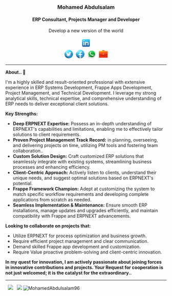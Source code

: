 <div align="center">
<!--<a href=""><img src="/Mohamed Abdulsalam/public/images/my profile.jpg" height="400"> </a> -->
    <h3>Mohamed Abdulsalam</h3>
    <h4>ERP Consultant, Projects Manager and Developer</h4>
    <p align="center">
        <p>Develop a new version of the world</p>
    </p>
      
[![linkedin](https://github.com/MohamedAbdulsalam96/MohamedAbdulsalam96/blob/master/Mohamed%20Abdulsalam/public/images/linkedin-32.png)](https://www.linkedin.com/in/mohamedabdulsalam96)		
[![twitter](https://github.com/MohamedAbdulsalam96/MohamedAbdulsalam96/blob/master/Mohamed%20Abdulsalam/public/images/twitter-32.png)](https://twitter.com/MohamedAlqadasi?t=b0PhbTbVmK_Gqm0IPdI51w&s=09)
[![facebook](https://github.com/MohamedAbdulsalam96/MohamedAbdulsalam96/blob/master/Mohamed%20Abdulsalam/public/images/facebook-32.png)](https://www.facebook.com/profile.php?id=100006434417374)
[![whatsapp](https://github.com/MohamedAbdulsalam96/MohamedAbdulsalam96/blob/master/Mohamed%20Abdulsalam/public/images/whatsapp-32.png)](https://wa.me/c/967774368459)
[![service](https://github.com/MohamedAbdulsalam96/MohamedAbdulsalam96/blob/master/Mohamed%20Abdulsalam/public/images/briefcase-32.png)](https://discuss.erpnext.com/u/mohamedabdulsalam/summary)

<!-- [https://discuss.erpnext.com](https://discuss.erpnext.com/u/mohamedabdulsalam/summary) -->

</div>

<!--End Header and Icons  -->
  <hr>
  
**About.. 👋**

I'm a highly skilled and result-oriented professional with extensive experience in ERP Systems Development, Frappe Apps Development, Project Management, and Technical Development. I leverage my strong analytical skills, technical expertise, and comprehensive understanding of ERP needs to deliver exceptional client solutions.

**Key Strengths:**

* **Deep ERPNEXT Expertise:** 
Possess an in-depth understanding of ERPNEXT's capabilities and limitations, enabling me to effectively tailor solutions to client requirements.
* **Proven Project Management Track Record:** in planning, overseeing, and delivering projects on time, utilizing PM tools and fostering team collaboration..
* **Custom Solution Design:** Craft customized ERP solutions that seamlessly integrate with existing systems, streamlining business processes and enhancing efficiency.
* **Client-Centric Approach:** Actively listen to clients, understand their unique needs, and suggest optimal solutions based on ERPNEXT's potential.
* **Frappe Framework Champion:** Adept at customizing the system to match specific workflow requirements and developing complete applications from scratch as needed.
* **Seamless Implementation & Maintenance:** Ensure smooth ERP installations, manage updates and upgrades efficiently, and maintain compatibility with Frappe and ERPNEXT advancements.

**Looking to collaborate on projects that:**
* Utilize ERPNEXT for process optimization and business growth.
* Require efficient project management and clear communication.
* Demand skilled Frappe app development and customization.
* Require Value proactive problem-solving and client-centric innovation.

**In my quest for innovation, I am actively passionate about joining forces in innovative contributions and projects. Your Request for cooperation is not just welcomed; it is the catalyst for the extraordinary..**

**************
<p align="left">
  <img width="45%" src="https://github-readme-stats.vercel.app/api?username=MohamedAbdulsalam96&show_icons=true&theme=radical&count_private=true&include_all_commits=true" /> 
 
 <img width="45%" src="https://github-readme-streak-stats.herokuapp.com/?user=MohamedAbdulsalam96&theme=radical" />

<!-- Most Used Languages -->
<img  width="45%"  src="https://github-readme-stats.vercel.app/api/top-langs?username=MohamedAbdulsalam96&show_icons=true&locale=en&layout=compact&theme=tokyonight" alt="MohamedAbdulsalam96" />


</p>  



